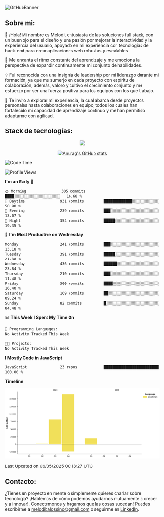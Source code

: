 ![GitHubBanner](https://github.com/MelBalossino/MelBalossino/assets/124601449/c1bfc12f-f708-4d5e-a44c-cbc714e582b2)

## Sobre mi:

🤗 ¡Hola! Mi nombre es Melodi, entusiasta de las soluciones full stack, con un buen ojo para el diseño y una pasión por mejorar la interactividad y la experiencia del usuario, apoyado en mi experiencia con tecnologías de back-end para crear aplicaciones web robustas y escalables.

🚀 Me encanta el ritmo constante del aprendizaje y me emociona la perspectiva de expandir continuamente mi conjunto de habilidades.

💡 Fui reconocida con una insignia de leadership por mi liderazgo durante mi formación, ya que me sumerjo en cada proyecto con espíritu de colaboración, además, valoro y cultivo el crecimiento conjunto y me esfuerzo por ser una fuerza positiva para los equipos con los que trabajo.

💼 Te invito a explorar mi experiencia, la cual abarca desde proyectos personales hasta colaboraciones en equipo, todos los cuales han fortalecido mi capacidad de aprendizaje continuo y me han permitido adaptarme con agilidad.

## Stack de tecnologías:
<p align="center">
  <a href="https://skillicons.dev">
    <img src="https://skillicons.dev/icons?i=js,html,css,react,vite,webpack,redux,nodejs,express,postgres,sequelize,git,github,vscode,figma,materialui,tailwind" />
  </a>
</p>

<div align="center">
  
[![Anurag's GitHub stats](https://github-readme-stats.vercel.app/api?username=melbalossino&count_private=true&show_icons=true&theme=onedark)](https://github.com/anuraghazra/github-readme-stats)
</div>

<!--START_SECTION:waka-->
![Code Time](http://img.shields.io/badge/Code%20Time-739%20hrs%2053%20mins-blue)

![Profile Views](http://img.shields.io/badge/Profile%20Views-0-blue)

**I'm an Early 🐤** 

```text
🌞 Morning                305 commits         ████░░░░░░░░░░░░░░░░░░░░░   16.68 % 
🌆 Daytime                931 commits         █████████████░░░░░░░░░░░░   50.90 % 
🌃 Evening                239 commits         ███░░░░░░░░░░░░░░░░░░░░░░   13.07 % 
🌙 Night                  354 commits         █████░░░░░░░░░░░░░░░░░░░░   19.35 % 
```
📅 **I'm Most Productive on Wednesday** 

```text
Monday                   241 commits         ███░░░░░░░░░░░░░░░░░░░░░░   13.18 % 
Tuesday                  391 commits         █████░░░░░░░░░░░░░░░░░░░░   21.38 % 
Wednesday                436 commits         ██████░░░░░░░░░░░░░░░░░░░   23.84 % 
Thursday                 210 commits         ███░░░░░░░░░░░░░░░░░░░░░░   11.48 % 
Friday                   300 commits         ████░░░░░░░░░░░░░░░░░░░░░   16.40 % 
Saturday                 169 commits         ██░░░░░░░░░░░░░░░░░░░░░░░   09.24 % 
Sunday                   82 commits          █░░░░░░░░░░░░░░░░░░░░░░░░   04.48 % 
```


📊 **This Week I Spent My Time On** 

```text
💬 Programming Languages: 
No Activity Tracked This Week

🐱‍💻 Projects: 
No Activity Tracked This Week
```

**I Mostly Code in JavaScript** 

```text
JavaScript               23 repos            █████████████████████████   100.00 % 
```



**Timeline**

![Lines of Code chart](https://raw.githubusercontent.com/MelBalossino/MelBalossino/main/assets/bar_graph.png)


 Last Updated on 06/05/2025 00:13:27 UTC
<!--END_SECTION:waka-->

## Contacto:
¿Tienes un proyecto en mente o simplemente quieres charlar sobre tecnología? ¡Hablemos de cómo podemos ayudarnos mutuamente a crecer y a innovar!. Conectémonos y hagamos que las cosas sucedan! Puedes escribirme a melodibalossino@gmail.com o seguirme en [LinkedIn](https://www.linkedin.com/in/melody-balossino-26745021b).


<!--
**MelBalossino/MelBalossino** is a ✨ _special_ ✨ repository because its `README.md` (this file) appears on your GitHub profile.



Here are some ideas to get you started:

- 🔭 I’m currently working on ...
- 🌱 I’m currently learning ...
- 👯 I’m looking to collaborate on ...
- 🤔 I’m looking for help with ...
- 💬 Ask me about ...
- 📫 How to reach me: ...
- 😄 Pronouns: ...
- ⚡ Fun fact: ...
-->

